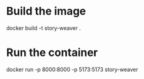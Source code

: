# Build the image
docker build -t story-weaver .

# Run the container
docker run -p 8000:8000 -p 5173:5173 story-weaver